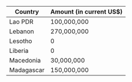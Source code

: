 | Country | Amount (in current US$) | 
|---|---| 
| Lao PDR | 100,000,000 | 
| Lebanon | 270,000,000 | 
| Lesotho | 0 | 
| Liberia | 0 | 
| Macedonia | 30,000,000 | 
| Madagascar | 150,000,000 |